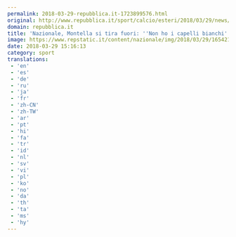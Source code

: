 ```yaml
---
permalink: 2018-03-29-repubblica.it-1723899576.html
original: http://www.repubblica.it/sport/calcio/esteri/2018/03/29/news/nazionale_montella_si_tira_fuori_non_ho_i_capelli_bianchi_-192530486/?rss
domain: repubblica.it
title: 'Nazionale, Montella si tira fuori: ''Non ho i capelli bianchi'''
image: https://www.repstatic.it/content/nazionale/img/2018/03/29/165421673-2110fafb-1a2e-431e-a649-3e7c48e2fc08.jpg
date: 2018-03-29 15:16:13
category: sport
translations: 
 - 'en'
 - 'es'
 - 'de'
 - 'ru'
 - 'ja'
 - 'fr'
 - 'zh-CN'
 - 'zh-TW'
 - 'ar'
 - 'pt'
 - 'hi'
 - 'fa'
 - 'tr'
 - 'id'
 - 'nl'
 - 'sv'
 - 'vi'
 - 'pl'
 - 'ko'
 - 'no'
 - 'da'
 - 'th'
 - 'ta'
 - 'ms'
 - 'hy'
---
```


